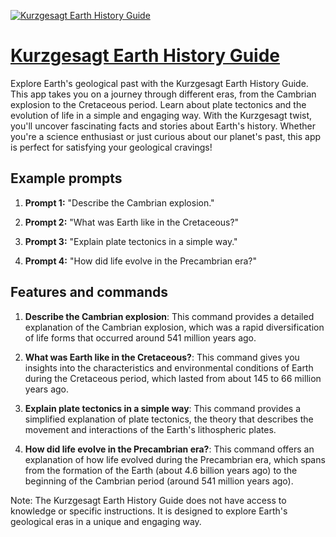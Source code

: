 [![Kurzgesagt Earth History Guide](https://files.oaiusercontent.com/file-jmO6f3JaWfdCnhdsdodOqD5G?se=2123-10-18T22%3A17%3A05Z&sp=r&sv=2021-08-06&sr=b&rscc=max-age%3D31536000%2C%20immutable&rscd=attachment%3B%20filename%3Dc3a9ea06-2c05-4e45-aa58-040e5f0630ea.png&sig=d/4RwVLIncpbRSgvYvBBU4gD5ShsxYCw3zHRY86LJqE%3D)](https://chat.openai.com/g/g-Xb1F3xGKK-kurzgesagt-earth-history-guide)

# [Kurzgesagt Earth History Guide](https://chat.openai.com/g/g-Xb1F3xGKK-kurzgesagt-earth-history-guide)

Explore Earth's geological past with the Kurzgesagt Earth History Guide. This app takes you on a journey through different eras, from the Cambrian explosion to the Cretaceous period. Learn about plate tectonics and the evolution of life in a simple and engaging way. With the Kurzgesagt twist, you'll uncover fascinating facts and stories about Earth's history. Whether you're a science enthusiast or just curious about our planet's past, this app is perfect for satisfying your geological cravings!

## Example prompts

1. **Prompt 1:** "Describe the Cambrian explosion."

2. **Prompt 2:** "What was Earth like in the Cretaceous?"

3. **Prompt 3:** "Explain plate tectonics in a simple way."

4. **Prompt 4:** "How did life evolve in the Precambrian era?"

## Features and commands

1. **Describe the Cambrian explosion**: This command provides a detailed explanation of the Cambrian explosion, which was a rapid diversification of life forms that occurred around 541 million years ago.

2. **What was Earth like in the Cretaceous?**: This command gives you insights into the characteristics and environmental conditions of Earth during the Cretaceous period, which lasted from about 145 to 66 million years ago.

3. **Explain plate tectonics in a simple way**: This command provides a simplified explanation of plate tectonics, the theory that describes the movement and interactions of the Earth's lithospheric plates.

4. **How did life evolve in the Precambrian era?**: This command offers an explanation of how life evolved during the Precambrian era, which spans from the formation of the Earth (about 4.6 billion years ago) to the beginning of the Cambrian period (around 541 million years ago).

Note: The Kurzgesagt Earth History Guide does not have access to knowledge or specific instructions. It is designed to explore Earth's geological eras in a unique and engaging way.